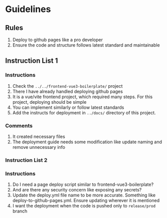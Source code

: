 # Guidelines

## Rules
1. Deploy to github pages like a pro developer
2. Ensure the code and structure follows latest standard and maintainable


## Instruction List 1

### Instructions
1. Check the `../../frontend-vue3-boilerplate/` project
2. There I have already handled deploying github pages
3. It is a vue/vite frontend project, which required many steps. For this project, deploying should be simple
4. You can implement similarly or follow latest standards
5. Add the instructs for deployment in `../docs/` directory of this project.

### Comments
1. It created necessary files
2. The deployment guide needs some modification like update naming and remove unnecessary info


### Instruction List 2

### Instructions
1. Do I need a page deploy script similar to frontend-vue3-boilerplate?
2. And are there any security concern like exposing any secrets?
3. Update the deploy.yml file name to be more accurate. Something like deploy-to-github-pages.yml. Ensure updating wherever it is mentioned
4. I want the deployment when the code is pushed only to `release/prod` branch